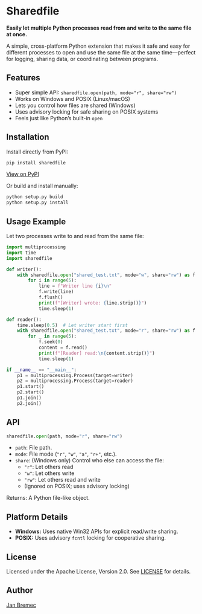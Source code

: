 # Sharedfile

**Easily let multiple Python processes read from and write to the same file at once.**

A simple, cross-platform Python extension that makes it safe and easy for different processes to open and use the same file at the same time—perfect for logging, sharing data, or coordinating between programs.

## Features

- Super simple API: `sharedfile.open(path, mode="r", share="rw")`
- Works on Windows and POSIX (Linux/macOS)
- Lets you control how files are shared (Windows)
- Uses advisory locking for safe sharing on POSIX systems
- Feels just like Python’s built-in `open`

## Installation

Install directly from PyPI:

```sh
pip install sharedfile
```

[View on PyPI](https://pypi.org/project/sharedfile/)

Or build and install manually:

```sh
python setup.py build
python setup.py install
```

## Usage Example

Let two processes write to and read from the same file:

```python
import multiprocessing
import time
import sharedfile

def writer():
    with sharedfile.open("shared_test.txt", mode="w", share="rw") as f:
        for i in range(5):
            line = f"Writer line {i}\n"
            f.write(line)
            f.flush()
            print(f"[Writer] wrote: {line.strip()}")
            time.sleep(1)

def reader():
    time.sleep(0.5)  # Let writer start first
    with sharedfile.open("shared_test.txt", mode="r", share="rw") as f:
        for _ in range(5):
            f.seek(0)
            content = f.read()
            print(f"[Reader] read:\n{content.strip()}")
            time.sleep(1)

if __name__ == "__main__":
    p1 = multiprocessing.Process(target=writer)
    p2 = multiprocessing.Process(target=reader)
    p1.start()
    p2.start()
    p1.join()
    p2.join()
```

## API

```python
sharedfile.open(path, mode="r", share="rw")
```

- `path`: File path.
- `mode`: File mode (`"r"`, `"w"`, `"a"`, `"r+"`, etc.).
- `share`: (Windows only) Control who else can access the file:
    - `"r"`: Let others read
    - `"w"`: Let others write
    - `"rw"`: Let others read and write
    - (Ignored on POSIX; uses advisory locking)

Returns: A Python file-like object.

## Platform Details

- **Windows:** Uses native Win32 APIs for explicit read/write sharing.
- **POSIX:** Uses advisory `fcntl` locking for cooperative sharing.

## License

Licensed under the Apache License, Version 2.0. See [LICENSE](./LICENSE) for details.

## Author

[Jan Bremec](https://github.com/JanBremec)
